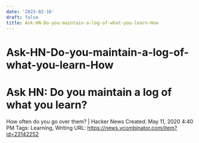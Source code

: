 ```yaml
---
date: '2023-02-16'
draft: false
title: Ask-HN-Do-you-maintain-a-log-of-what-you-learn-How
---
```


# Ask-HN-Do-you-maintain-a-log-of-what-you-learn-How

# Ask HN: Do you maintain a log of what you learn?
How often do you go over them?
| Hacker News
Created: May 11, 2020 4:40 PM
Tags: Learning, Writing
URL: https://news.ycombinator.com/item?id=23142252
